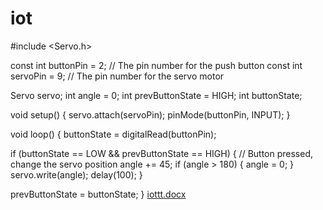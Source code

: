 # iot

#include <Servo.h>

const int buttonPin = 2;  // The pin number for the push button
const int servoPin = 9;   // The pin number for the servo motor

Servo servo;
int angle = 0;
int prevButtonState = HIGH;
int buttonState;

void setup() {
  servo.attach(servoPin);
  pinMode(buttonPin, INPUT);
}

void loop() {
  buttonState = digitalRead(buttonPin);

  if (buttonState == LOW && prevButtonState == HIGH) {
    // Button pressed, change the servo position
    angle += 45;
    if (angle > 180) {
      angle = 0;
    }
    servo.write(angle);
    delay(100);
  }

  prevButtonState = buttonState;
}
[iottt.docx](https://github.com/saddamsssssssss/iot/files/12011429/iottt.docx)
